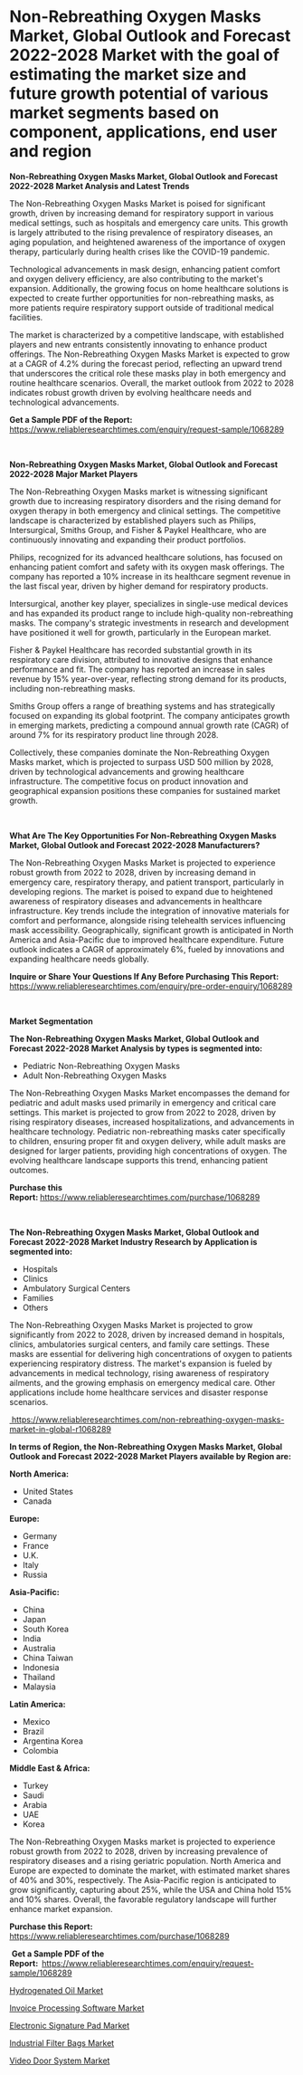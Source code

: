 <p><h1>Non-Rebreathing Oxygen Masks Market, Global Outlook and Forecast 2022-2028 Market with the goal of estimating the market size and future growth potential of various market segments based on component, applications, end user and region</h1></p><p><strong>Non-Rebreathing Oxygen Masks Market, Global Outlook and Forecast 2022-2028 Market Analysis and Latest Trends</strong></p>
<p><p>The Non-Rebreathing Oxygen Masks Market is poised for significant growth, driven by increasing demand for respiratory support in various medical settings, such as hospitals and emergency care units. This growth is largely attributed to the rising prevalence of respiratory diseases, an aging population, and heightened awareness of the importance of oxygen therapy, particularly during health crises like the COVID-19 pandemic. </p><p>Technological advancements in mask design, enhancing patient comfort and oxygen delivery efficiency, are also contributing to the market's expansion. Additionally, the growing focus on home healthcare solutions is expected to create further opportunities for non-rebreathing masks, as more patients require respiratory support outside of traditional medical facilities.</p><p>The market is characterized by a competitive landscape, with established players and new entrants consistently innovating to enhance product offerings. The Non-Rebreathing Oxygen Masks Market is expected to grow at a CAGR of 4.2% during the forecast period, reflecting an upward trend that underscores the critical role these masks play in both emergency and routine healthcare scenarios. Overall, the market outlook from 2022 to 2028 indicates robust growth driven by evolving healthcare needs and technological advancements.</p></p>
<p><strong>Get a Sample PDF of the Report:&nbsp;</strong> <a href="https://www.reliableresearchtimes.com/enquiry/request-sample/1068289">https://www.reliableresearchtimes.com/enquiry/request-sample/1068289</a></p>
<p>&nbsp;</p>
<p><strong>Non-Rebreathing Oxygen Masks Market, Global Outlook and Forecast 2022-2028 Major Market Players</strong></p>
<p><p>The Non-Rebreathing Oxygen Masks market is witnessing significant growth due to increasing respiratory disorders and the rising demand for oxygen therapy in both emergency and clinical settings. The competitive landscape is characterized by established players such as Philips, Intersurgical, Smiths Group, and Fisher & Paykel Healthcare, who are continuously innovating and expanding their product portfolios.</p><p>Philips, recognized for its advanced healthcare solutions, has focused on enhancing patient comfort and safety with its oxygen mask offerings. The company has reported a 10% increase in its healthcare segment revenue in the last fiscal year, driven by higher demand for respiratory products.</p><p>Intersurgical, another key player, specializes in single-use medical devices and has expanded its product range to include high-quality non-rebreathing masks. The company's strategic investments in research and development have positioned it well for growth, particularly in the European market.</p><p>Fisher & Paykel Healthcare has recorded substantial growth in its respiratory care division, attributed to innovative designs that enhance performance and fit. The company has reported an increase in sales revenue by 15% year-over-year, reflecting strong demand for its products, including non-rebreathing masks.</p><p>Smiths Group offers a range of breathing systems and has strategically focused on expanding its global footprint. The company anticipates growth in emerging markets, predicting a compound annual growth rate (CAGR) of around 7% for its respiratory product line through 2028.</p><p>Collectively, these companies dominate the Non-Rebreathing Oxygen Masks market, which is projected to surpass USD 500 million by 2028, driven by technological advancements and growing healthcare infrastructure. The competitive focus on product innovation and geographical expansion positions these companies for sustained market growth.</p></p>
<p>&nbsp;</p>
<p><strong>What Are The Key Opportunities For Non-Rebreathing Oxygen Masks Market, Global Outlook and Forecast 2022-2028 Manufacturers?</strong></p>
<p><p>The Non-Rebreathing Oxygen Masks Market is projected to experience robust growth from 2022 to 2028, driven by increasing demand in emergency care, respiratory therapy, and patient transport, particularly in developing regions. The market is poised to expand due to heightened awareness of respiratory diseases and advancements in healthcare infrastructure. Key trends include the integration of innovative materials for comfort and performance, alongside rising telehealth services influencing mask accessibility. Geographically, significant growth is anticipated in North America and Asia-Pacific due to improved healthcare expenditure. Future outlook indicates a CAGR of approximately 6%, fueled by innovations and expanding healthcare needs globally.</p></p>
<p><strong>Inquire or Share Your Questions If Any Before Purchasing This Report:</strong> <a href="https://www.reliableresearchtimes.com/enquiry/pre-order-enquiry/1068289">https://www.reliableresearchtimes.com/enquiry/pre-order-enquiry/1068289</a></p>
<p>&nbsp;</p>
<p><strong>Market Segmentation</strong></p>
<p><strong>The Non-Rebreathing Oxygen Masks Market, Global Outlook and Forecast 2022-2028 Market Analysis by types is segmented into:</strong></p>
<p><ul><li>Pediatric Non-Rebreathing Oxygen Masks</li><li>Adult Non-Rebreathing Oxygen Masks</li></ul></p>
<p><p>The Non-Rebreathing Oxygen Masks Market encompasses the demand for pediatric and adult masks used primarily in emergency and critical care settings. This market is projected to grow from 2022 to 2028, driven by rising respiratory diseases, increased hospitalizations, and advancements in healthcare technology. Pediatric non-rebreathing masks cater specifically to children, ensuring proper fit and oxygen delivery, while adult masks are designed for larger patients, providing high concentrations of oxygen. The evolving healthcare landscape supports this trend, enhancing patient outcomes.</p></p>
<p><strong>Purchase this Report:&nbsp;</strong><a href="https://www.reliableresearchtimes.com/purchase/1068289">https://www.reliableresearchtimes.com/purchase/1068289</a></p>
<p>&nbsp;</p>
<p><strong>The Non-Rebreathing Oxygen Masks Market, Global Outlook and Forecast 2022-2028 Market Industry Research by Application is segmented into:</strong></p>
<p><ul><li>Hospitals</li><li>Clinics</li><li>Ambulatory Surgical Centers</li><li>Families</li><li>Others</li></ul></p>
<p><p>The Non-Rebreathing Oxygen Masks Market is projected to grow significantly from 2022 to 2028, driven by increased demand in hospitals, clinics, ambulatories surgical centers, and family care settings. These masks are essential for delivering high concentrations of oxygen to patients experiencing respiratory distress. The market's expansion is fueled by advancements in medical technology, rising awareness of respiratory ailments, and the growing emphasis on emergency medical care. Other applications include home healthcare services and disaster response scenarios.</p></p>
<p><a href="https://www.reliableresearchtimes.com/non-rebreathing-oxygen-masks-market-in-global-r1068289">&nbsp;https://www.reliableresearchtimes.com/non-rebreathing-oxygen-masks-market-in-global-r1068289</a></p>
<p><strong>In terms of Region, the Non-Rebreathing Oxygen Masks Market, Global Outlook and Forecast 2022-2028 Market Players available by Region are:</strong></p>
<p>
    <p> <strong> North America: </strong>
        <ul>
            <li>United States</li>
            <li>Canada</li>
        </ul>
        </p> 
    <p> <strong> Europe: </strong>
        <ul>
            <li>Germany</li>
            <li>France</li>
            <li>U.K.</li>
            <li>Italy</li>
            <li>Russia</li>
        </ul>
        </p> 
    <p> <strong> Asia-Pacific: </strong>
        <ul>
            <li>China</li>
            <li>Japan</li>
            <li>South Korea</li>
            <li>India</li>
            <li>Australia</li>
            <li>China Taiwan</li>
            <li>Indonesia</li>
            <li>Thailand</li>
            <li>Malaysia</li>
        </ul>
        </p> 
    <p> <strong> Latin America: </strong>
        <ul>
            <li>Mexico</li>
            <li>Brazil</li>
            <li>Argentina Korea</li>
            <li>Colombia</li>
        </ul>
        </p> 
    <p> <strong> Middle East & Africa: </strong>
        <ul>
            <li>Turkey</li>
            <li>Saudi</li>
            <li>Arabia</li>
            <li>UAE</li>
            <li>Korea</li>
        </ul>
    </p>
    </p>
<p><p>The Non-Rebreathing Oxygen Masks market is projected to experience robust growth from 2022 to 2028, driven by increasing prevalence of respiratory diseases and a rising geriatric population. North America and Europe are expected to dominate the market, with estimated market shares of 40% and 30%, respectively. The Asia-Pacific region is anticipated to grow significantly, capturing about 25%, while the USA and China hold 15% and 10% shares. Overall, the favorable regulatory landscape will further enhance market expansion.</p></p>
<p><strong>Purchase this Report: </strong><a href="https://www.reliableresearchtimes.com/purchase/1068289">https://www.reliableresearchtimes.com/purchase/1068289</a></p>
<p>&nbsp;<strong>Get a Sample PDF of the Report:&nbsp;&nbsp;</strong><a href="https://www.reliableresearchtimes.com/enquiry/request-sample/1068289">https://www.reliableresearchtimes.com/enquiry/request-sample/1068289</a></p>
<p><strong></strong></p>
<p><p><a href="https://issuu.com/reportprime-2/docs/hydrogenated-oil-market-size-2030.p_7abd34bc41cd71">Hydrogenated Oil Market</a></p><p><a href="https://www.linkedin.com/pulse/what-current-future-prospects-invoice-processing-software-market-4wuye?trackingId=5clzMfkuTxCcMPqtg2Rm3A%3D%3D">Invoice Processing Software Market</a></p><p><a href="https://medium.com/@johnsantos2562/the-market-study-covers-the-electronic-signature-pad-market-across-various-segments-59d26220b54b">Electronic Signature Pad Market</a></p><p><a href="https://issuu.com/reportprime-2/docs/industrial-filter-bags-market-size-_42163860c0f752">Industrial Filter Bags Market</a></p><p><a href="https://medium.com/@johnsantos2562/the-video-door-system-market-insights-report-offers-an-in-depth-and-thorough-analysis-of-the-5a39ede067d7">Video Door System Market</a></p></p>